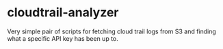 cloudtrail-analyzer
===================

Very simple pair of scripts for fetching cloud trail logs from S3 and finding what a specific API key has been up to.

